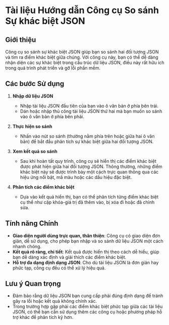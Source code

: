 # Tài liệu Hướng dẫn Công cụ So sánh Sự khác biệt JSON

## Giới thiệu

Công cụ so sánh sự khác biệt JSON giúp bạn so sánh hai đối tượng JSON và tìm ra điểm khác biệt giữa chúng. Với công cụ này, bạn có thể dễ dàng nhận diện các sự khác biệt trong cấu trúc dữ liệu JSON, điều này rất hữu ích trong quá trình phát triển và gỡ lỗi phần mềm.

## Các bước Sử dụng

1. **Nhập dữ liệu JSON**
   - Nhập tài liệu JSON đầu tiên của bạn vào ô văn bản ở phía bên trái.
   - Dán hoặc nhập thủ công tài liệu JSON thứ hai mà bạn muốn so sánh vào ô văn bản ở phía bên phải.

2. **Thực hiện so sánh**
   - Nhấn vào nút so sánh (thường nằm phía trên hoặc giữa hai ô văn bản) để bắt đầu phân tích sự khác biệt giữa hai đối tượng JSON.

3. **Xem kết quả so sánh**
   - Sau khi hoàn tất quy trình, công cụ sẽ hiển thị các điểm khác biệt được phát hiện giữa hai đối tượng JSON. Thông thường, những điểm khác biệt này sẽ được trình bày một cách trực quan thông qua các hiệu ứng nổi bật, mã màu hoặc các dấu hiệu đặc biệt.

4. **Phân tích các điểm khác biệt**
   - Dựa vào kết quả hiển thị, bạn có thể phân tích từng điểm khác biệt cụ thể như cặp khóa-giá trị đã thêm vào, bị xóa đi hoặc đã chỉnh sửa.

## Tính năng Chính

- **Giao diện người dùng trực quan, thân thiện**: Công cụ có giao diện đơn giản, dễ sử dụng, cho phép bạn nhập và so sánh dữ liệu JSON một cách nhanh chóng.
- **Kết quả rõ ràng, chi tiết**: Kết quả được hiển thị theo cách dễ hiểu, giúp bạn dễ dàng xác định và giải thích các điểm khác biệt.
- **Hỗ trợ đa dạng định dạng JSON**: Cho dù tài liệu JSON là đơn giản hay phức tạp, công cụ đều có thể xử lý hiệu quả.

## Lưu ý Quan trọng

- Đảm bảo rằng dữ liệu JSON bạn cung cấp phải đúng định dạng để tránh gây ra lỗi hoặc kết quả không chính xác.
- Trong trường hợp gặp phải các điểm khác biệt phức tạp giữa các tài liệu JSON, có thể bạn cần sử dụng thêm các công cụ hoặc phương pháp hỗ trợ khác để phân tích kỹ hơn.